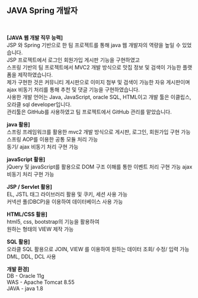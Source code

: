 ##   JAVA Spring 개발자       
     
<br>      
   
<b>[JAVA 웹 개발 직무 능력]</b>  
JSP 와 Spring 기반으로 한 팀 프로젝트를 통해 java 웹 개발자의 역량을 높일 수 있었습니다.   
JSP 프로젝트에서 로그인 회원가입 게시판 기능을 구현하였고   
스프링 기반의 팀 프로젝트에서 MVC2 개발 방식으로 맛집 정보 및 검색이 가능한 플랫폼을 제작하였습니다.   
제가 구현한 것은 커뮤니티 게시판으로 이미지 첨부 및 검색이 가능한 자유 게시판이며   
ajax 비동기 처리를 통해 추천 및 댓글 기능을 구현하였습니다.   
사용한 개발 언어는 Java, JavaScript, oracle SQL, HTML이고 개발 툴은 이클립스, 오라클 sql developer입니다.   
관리툴은 GitHub를 사용하였고 팀 프로젝트에서 GitHub 관리를 맡았습니다.  
    
<b> java 활용]</b>        
스프링 프레임워크를 활용한 mvc2 개발 방식으로 게시판, 로그인, 회원가입 구현 가능    
스프링 AOP를 이용한 공통 모듈 처리 가능    
동기/ ajax 비동기 처리 구현 가능    
    
<b> javaScript 활용] </b>       
jQuery 및 javaScript를 활용으로 DOM 구조 이해를 통한 이벤트 처리 구현 가능
ajax 비동기 처리 구현 가능

<b> JSP / Servlet 활용] </b>       
EL, JSTL 태그 라이브러리 활용 및 쿠키, 세션 사용 가능    
커넥션 풀(DBCP)을 이용하여 데이터베이스 사용 가능    

<b> HTML/CSS 활용]</b>        
html5, css, bootstrap의 기능을 활용하여    
원하는 형태의 VIEW 제작 가능    
    
<b> SQL 활용] </b>       
오라클 SQL 활용으로 JOIN, VIEW 를 이용하여 원하는 데이터 조회/ 수정/ 입력 가능    
DML, DDL, DCL 사용    
    
<b> 개발 환경] </b>       
DB - Oracle 11g   
WAS - Apache Tomcat 8.55   
JAVA - java 1.8    
    
   
